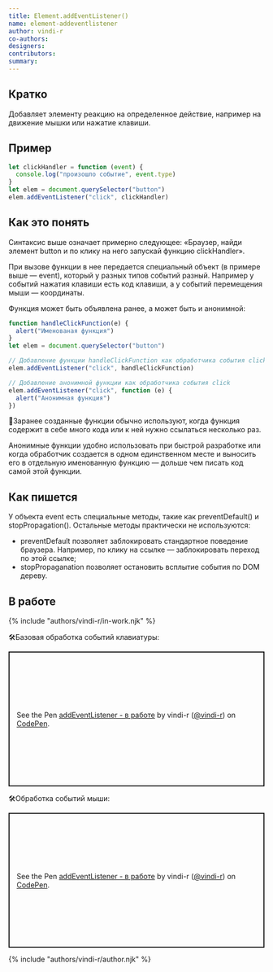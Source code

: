 ```yaml
---
title: Element.addEventListener()
name: element-addeventlistener
author: vindi-r
co-authors:
designers:
contributors:
summary:
---
```


## Кратко

Добавляет элементу реакцию на определенное действие, например на движение мышки или нажатие клавиши.

## Пример

```jsx
let clickHandler = function (event) {
  console.log("произошло событие", event.type)
}
let elem = document.querySelector("button")
elem.addEventListener("click", clickHandler)
```

## Как это понять

Синтаксис выше означает примерно следующее: «Браузер, найди элемент button и по клику на него запускай функцию clickHandler».

При вызове функции в нее передается специальный объект (в примере выше — event), который у разных типов событий разный. Например у событий нажатия клавиши есть код клавиши, а у событий перемещения мыши — координаты.

Функция может быть объявлена ранее, а может быть и анонимной:

```jsx
function handleClickFunction(e) {
  alert("Именованая функция")
}
let elem = document.querySelector("button")

// Добавление функции handleClickFunction как обработчика события click
elem.addEventListener("click", handleClickFunction)

// Добавление анонимной функции как обработчика события click
elem.addEventListener("click", function (e) {
  alert("Анонимная функция")
})
```

🤖Заранее созданные функции обычно используют, когда функция содержит в себе много кода или к ней нужно ссылаться несколько раз.

Анонимные функции удобно использовать при быстрой разработке или когда обработчик создается в одном единственном месте и выносить его в отдельную именованную функцию — дольше чем писать код самой этой функции.

## Как пишется

У объекта event есть специальные методы, такие как preventDefault() и stopPropagation(). Остальные методы практически не используются:

- preventDefault позволяет заблокировать стандартное поведение браузера. Например, по клику на ссылке — заблокировать переход по этой ссылке;
- stopPropaganation позволяет остановить всплытие события по DOM дереву.

## В работе

{% include "authors/vindi-r/in-work.njk" %}

🛠Базовая обработка событий клавиатуры:

<p class="codepen" data-height="265" data-theme-id="light" data-default-tab="js,result" data-user="vindi-r" data-slug-hash="yrreWz" style="height: 265px; box-sizing: border-box; display: flex; align-items: center; justify-content: center; border: 2px solid; margin: 1em 0; padding: 1em;" data-pen-title="addEventListener - в работе">
  <span>See the Pen <a href="https://codepen.io/vindi-r/pen/yrreWz">
  addEventListener - в работе</a> by vindi-r (<a href="https://codepen.io/vindi-r">@vindi-r</a>)
  on <a href="https://codepen.io">CodePen</a>.</span>
</p>

🛠Обработка событий мыши:

<p class="codepen" data-height="265" data-theme-id="light" data-default-tab="js,result" data-user="vindi-r" data-slug-hash="mggrdz" style="height: 265px; box-sizing: border-box; display: flex; align-items: center; justify-content: center; border: 2px solid; margin: 1em 0; padding: 1em;" data-pen-title="addEventListener - в работе">
  <span>See the Pen <a href="https://codepen.io/vindi-r/pen/mggrdz">
  addEventListener - в работе</a> by vindi-r (<a href="https://codepen.io/vindi-r">@vindi-r</a>)
  on <a href="https://codepen.io">CodePen</a>.</span>
</p>
<script async src="https://static.codepen.io/assets/embed/ei.js"></script>

{% include "authors/vindi-r/author.njk" %}
